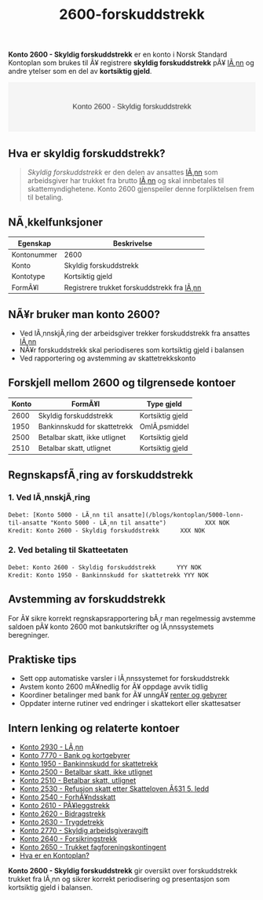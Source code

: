 ﻿---
title: "2600-forskuddstrekk"
meta_title: "2600-forskuddstrekk"
meta_description: "**Konto 2600 - Skyldig forskuddstrekk** er en konto i Norsk Standard Kontoplan som brukes til Ã¥ registrere **skyldig forskuddstrekk** pÃ¥ [lÃ¸nn](/blogs/kontop..."
slug: 2600-forskuddstrekk
type: blog
layout: pages/single
---

**Konto 2600 - Skyldig forskuddstrekk** er en konto i Norsk Standard Kontoplan som brukes til Ã¥ registrere **skyldig forskuddstrekk** pÃ¥ [lÃ¸nn](/blogs/kontoplan/2930-lonn "Konto 2930 - LÃ¸nn") og andre ytelser som en del av **kortsiktig gjeld**.

![Illustrasjon av konto 2600 Skyldig forskuddstrekk](2600-forskuddstrekk-image.svg)

## Hva er skyldig forskuddstrekk?

> *Skyldig forskuddstrekk* er den delen av ansattes [lÃ¸nn](/blogs/kontoplan/2930-lonn "Konto 2930 - LÃ¸nn") som arbeidsgiver har trukket fra brutto [lÃ¸nn](/blogs/kontoplan/2930-lonn "Konto 2930 - LÃ¸nn") og skal innbetales til skattemyndighetene. Konto 2600 gjenspeiler denne forpliktelsen frem til betaling.

## NÃ¸kkelfunksjoner

| Egenskap          | Beskrivelse                                 |
|-------------------|---------------------------------------------|
| Kontonummer       | 2600                                        |
| Konto             | Skyldig forskuddstrekk                      |
| Kontotype         | Kortsiktig gjeld                            |
| FormÃ¥l            | Registrere trukket forskuddstrekk fra [lÃ¸nn](/blogs/kontoplan/2930-lonn "Konto 2930 - LÃ¸nn")  |

## NÃ¥r bruker man konto 2600?

* Ved lÃ¸nnskjÃ¸ring der arbeidsgiver trekker forskuddstrekk fra ansattes [lÃ¸nn](/blogs/kontoplan/2930-lonn "Konto 2930 - LÃ¸nn")
* NÃ¥r forskuddstrekk skal periodiseres som kortsiktig gjeld i balansen
* Ved rapportering og avstemming av skattetrekkskonto

## Forskjell mellom 2600 og tilgrensede kontoer

| Konto   | FormÃ¥l                                      | Type gjeld        |
|---------|---------------------------------------------|-------------------|
| 2600    | Skyldig forskuddstrekk                      | Kortsiktig gjeld  |
| 1950    | Bankinnskudd for skattetrekk                | OmlÃ¸psmiddel      |
| 2500    | Betalbar skatt, ikke utlignet               | Kortsiktig gjeld  |
| 2510    | Betalbar skatt, utlignet                    | Kortsiktig gjeld  |

## RegnskapsfÃ¸ring av forskuddstrekk

### 1. Ved lÃ¸nnskjÃ¸ring

```plaintext
Debet: [Konto 5000 - LÃ¸nn til ansatte](/blogs/kontoplan/5000-lonn-til-ansatte "Konto 5000 - LÃ¸nn til ansatte")           XXX NOK
Kredit: Konto 2600 - Skyldig forskuddstrekk      XXX NOK
```

### 2. Ved betaling til Skatteetaten

```plaintext
Debet: Konto 2600 - Skyldig forskuddstrekk      YYY NOK
Kredit: Konto 1950 - Bankinnskudd for skattetrekk YYY NOK
```

## Avstemming av forskuddstrekk

For Ã¥ sikre korrekt regnskapsrapportering bÃ¸r man regelmessig avstemme saldoen pÃ¥ konto 2600 mot bankutskrifter og lÃ¸nnssystemets beregninger.

## Praktiske tips

* Sett opp automatiske varsler i lÃ¸nnssystemet for forskuddstrekk
* Avstem konto 2600 mÃ¥nedlig for Ã¥ oppdage avvik tidlig
* Koordiner betalinger med bank for Ã¥ unngÃ¥ [renter og gebyrer](/blogs/kontoplan/7770-bank-og-kortgebyrer "Konto 7770 - Bank og kortgebyrer")
* Oppdater interne rutiner ved endringer i skattekort eller skattesatser

## Intern lenking og relaterte kontoer

* [Konto 2930 - LÃ¸nn](/blogs/kontoplan/2930-lonn "Konto 2930 - LÃ¸nn")
* [Konto 7770 - Bank og kortgebyrer](/blogs/kontoplan/7770-bank-og-kortgebyrer "Konto 7770 - Bank og kortgebyrer i Norsk Standard Kontoplan")
* [Konto 1950 - Bankinnskudd for skattetrekk](/blogs/kontoplan/1950-bankinnskudd-for-skattetrekk "Konto 1950 - Bankinnskudd for skattetrekk")
* [Konto 2500 - Betalbar skatt, ikke utlignet](/blogs/kontoplan/2500-betalbar-skatt-ikke-utlignet "Konto 2500 - Betalbar skatt, ikke utlignet")
* [Konto 2510 - Betalbar skatt, utlignet](/blogs/kontoplan/2510-betalbar-skatt-utlignet "Konto 2510 - Betalbar skatt, utlignet")
* [Konto 2530 - Refusjon skatt etter Skatteloven Â§31 5. ledd](/blogs/kontoplan/2530-refusjon-skatt-etter-skatteloven-31-5-ledd "Konto 2530 - Refusjon skatt etter Skatteloven Â§31 5. ledd")
* [Konto 2540 - ForhÃ¥ndsskatt](/blogs/kontoplan/2540-forhaandskatt "Konto 2540 - ForhÃ¥ndsskatt")
* [Konto 2610 - PÃ¥leggstrekk](/blogs/kontoplan/2610-paalleggstrekk "Konto 2610 - PÃ¥leggstrekk")
* [Konto 2620 - Bidragstrekk](/blogs/kontoplan/2620-bidragstrekk "Konto 2620 - Bidragstrekk")
* [Konto 2630 - Trygdetrekk](/blogs/kontoplan/2630-trygdetrekk "Konto 2630 - Trygdetrekk")
* [Konto 2770 - Skyldig arbeidsgiveravgift](/blogs/kontoplan/2770-skyldig-arbeidsgiveravgift "Konto 2770 - Skyldig arbeidsgiveravgift")
 * [Konto 2640 - Forsikringstrekk](/blogs/kontoplan/2640-forsikringstrekk "Konto 2640 - Forsikringstrekk")
 * [Konto 2650 - Trukket fagforeningskontingent](/blogs/kontoplan/2650-trukket-fagforeningskontingent "Konto 2650 - Trukket fagforeningskontingent")
 * [Hva er en Kontoplan?](/blogs/regnskap/hva-er-kontoplan "Hva er en Kontoplan? Komplett Guide til Kontoplaner i Norsk Regnskap")

**Konto 2600 - Skyldig forskuddstrekk** gir oversikt over forskuddstrekk trukket fra lÃ¸nn og sikrer korrekt periodisering og presentasjon som kortsiktig gjeld i balansen.
